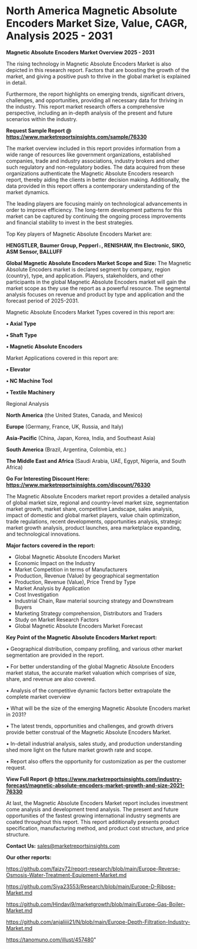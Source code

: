 # North America Magnetic Absolute Encoders Market Size, Value, CAGR, Analysis 2025 - 2031

<Strong> Magnetic Absolute Encoders Market Overview 2025 - 2031</strong>

The rising technology in Magnetic Absolute Encoders Market is also depicted in this research report. Factors that are boosting the growth of the market, and giving a positive push to thrive in the global market is explained in detail.

Furthermore, the report highlights on emerging trends, significant drivers, challenges, and opportunities, providing all necessary data for thriving in the industry. This report market research offers a comprehensive perspective, including an in-depth analysis of the present and future scenarios within the industry.

<strong>Request Sample Report @ <a href=https://www.marketreportsinsights.com/sample/76330>https://www.marketreportsinsights.com/sample/76330</a></strong>

The market overview included in this report provides information from a wide range of resources like government organizations, established companies, trade and industry associations, industry brokers and other such regulatory and non-regulatory bodies. The data acquired from these organizations authenticate the Magnetic Absolute Encoders research report, thereby aiding the clients in better decision making. Additionally, the data provided in this report offers a contemporary understanding of the market dynamics.

The leading players are focusing mainly on technological advancements in order to improve efficiency. The long-term development patterns for this market can be captured by continuing the ongoing process improvements and financial stability to invest in the best strategies.

Top Key players of Magnetic Absolute Encoders Market are:

<strong>HENGSTLER, Baumer Group, Pepperlᛧ, RENISHAW, Ifm Electronic, SIKO, ASM Sensor, BALLUFF</strong>

<strong><b>Global Magnetic Absolute Encoders Market Scope and Size:</b></strong>
The Magnetic Absolute Encoders market is declared segment by company, region (country), type, and application. Players, stakeholders, and other participants in the global Magnetic Absolute Encoders market will gain the market scope as they use the report as a powerful resource. The segmental analysis focuses on revenue and product by type and application and the forecast period of 2025-2031.

Magnetic Absolute Encoders Market Types covered in this report are:

<strong>• Axial Type

• Shaft Type

• Magnetic Absolute Encoders</strong>

Market Applications covered in this report are:

<strong>• Elevator

• NC Machine Tool

• Textile Machinery</strong> 

Regional Analysis

<strong>North America</strong> (the United States, Canada, and Mexico)

<strong>Europe</strong> (Germany, France, UK, Russia, and Italy)

<strong>Asia-Pacific</strong> (China, Japan, Korea, India, and Southeast Asia)

<strong>South America</strong> (Brazil, Argentina, Colombia, etc.)

<strong>The Middle East and Africa</strong> (Saudi Arabia, UAE, Egypt, Nigeria, and South Africa)

<strong>Go For Interesting Discount Here: <a href=https://www.marketreportsinsights.com/discount/76330>https://www.marketreportsinsights.com/discount/76330</a></strong>

The Magnetic Absolute Encoders market report provides a detailed analysis of global market size, regional and country-level market size, segmentation market growth, market share, competitive Landscape, sales analysis, impact of domestic and global market players, value chain optimization, trade regulations, recent developments, opportunities analysis, strategic market growth analysis, product launches, area marketplace expanding, and technological innovations.

<strong><b>Major factors covered in the report:</b></strong>
<ul>
  <li>Global Magnetic Absolute Encoders Market </li>
  <li>Economic Impact on the Industry</li>
  <li>Market Competition in terms of Manufacturers</li>
  <li>Production, Revenue (Value) by geographical segmentation</li>
  <li>Production, Revenue (Value), Price Trend by Type</li>
  <li>Market Analysis by Application</li>
  <li>Cost Investigation</li>
  <li>Industrial Chain, Raw material sourcing strategy and Downstream Buyers</li>
  <li>Marketing Strategy comprehension, Distributors and Traders</li>
  <li>Study on Market Research Factors</li>
  <li>Global Magnetic Absolute Encoders Market Forecast</li>
</ul>

<strong><b>Key Point of the Magnetic Absolute Encoders Market report:</b></strong>

• Geographical distribution, company profiling, and various other market segmentation are provided in the report.

• For better understanding of the global Magnetic Absolute Encoders market status, the accurate market valuation which comprises of size, share, and revenue are also covered.

• Analysis of the competitive dynamic factors better extrapolate the complete market overview

• What will be the size of the emerging Magnetic Absolute Encoders market in 2031?

• The latest trends, opportunities and challenges, and growth drivers provide better construal of the Magnetic Absolute Encoders Market.

• In-detail industrial analysis, sales study, and production understanding shed more light on the future market growth rate and scope.

• Report also offers the opportunity for customization as per the customer request.

<strong><b>View Full Report @ <a href=https://www.marketreportsinsights.com/industry-forecast/magnetic-absolute-encoders-market-growth-and-size-2021-76330>https://www.marketreportsinsights.com/industry-forecast/magnetic-absolute-encoders-market-growth-and-size-2021-76330</a></b></strong>


At last, the Magnetic Absolute Encoders Market report includes investment come analysis and development trend analysis. The present and future opportunities of the fastest growing international industry segments are coated throughout this report. This report additionally presents product specification, manufacturing method, and product cost structure, and price structure.

<strong>Contact Us:</strong>
sales@marketreportsinsights.com

<strong>Our other reports:</strong>

<a href=https://github.com/faizy72/report-research/blob/main/Europe-Reverse-Osmosis-Water-Treatment-Equipment-Market.md>https://github.com/faizy72/report-research/blob/main/Europe-Reverse-Osmosis-Water-Treatment-Equipment-Market.md</a>

<a href=https://github.com/Siya23553/Research/blob/main/Europe-D-Ribose-Market.md>https://github.com/Siya23553/Research/blob/main/Europe-D-Ribose-Market.md</a>

<a href=https://github.com/Hindavi9/marketgrowth/blob/main/Europe-Gas-Boiler-Market.md>https://github.com/Hindavi9/marketgrowth/blob/main/Europe-Gas-Boiler-Market.md</a>

<a href=https://github.com/anjaliiii21/N/blob/main/Europe-Depth-Filtration-Industry-Market.md>https://github.com/anjaliiii21/N/blob/main/Europe-Depth-Filtration-Industry-Market.md</a>

<a href=https://tanomuno.com/illust/457480>https://tanomuno.com/illust/457480</a>"
